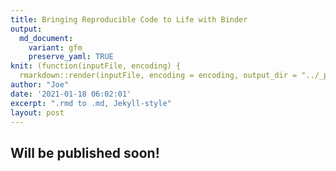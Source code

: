 ```yaml
---
title: Bringing Reproducible Code to Life with Binder
output:
  md_document:
    variant: gfm
    preserve_yaml: TRUE
knit: (function(inputFile, encoding) {
  rmarkdown::render(inputFile, encoding = encoding, output_dir = "../_posts") })
author: "Joe"
date: '2021-01-18 06:02:01'
excerpt: ".rmd to .md, Jekyll-style"
layout: post
---
```


## Will be published soon!
